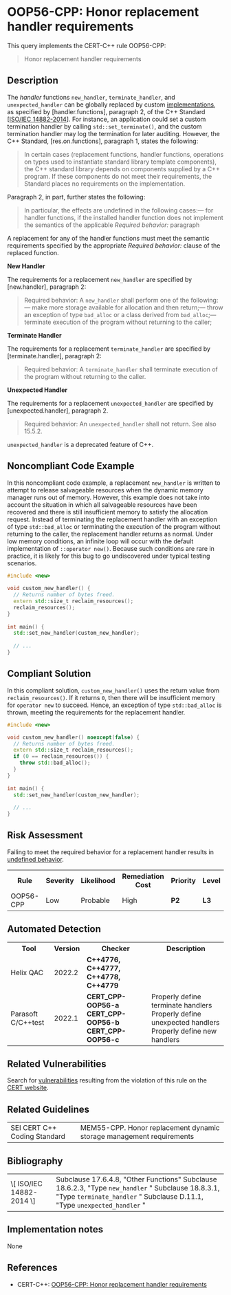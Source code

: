 # OOP56-CPP: Honor replacement handler requirements

This query implements the CERT-C++ rule OOP56-CPP:

> Honor replacement handler requirements


## Description

The *handler* functions `new_handler`, `terminate_handler`, and `unexpected_handler` can be globally replaced by custom [implementations](https://wiki.sei.cmu.edu/confluence/display/cplusplus/BB.+Definitions#BB.Definitions-implementation), as specified by \[handler.functions\], paragraph 2, of the C++ Standard \[[ISO/IEC 14882-2014](https://wiki.sei.cmu.edu/confluence/display/cplusplus/AA.+Bibliography#AA.Bibliography-ISO%2FIEC14882-2014)\]. For instance, an application could set a custom termination handler by calling `std::set_terminate()`, and the custom termination handler may log the termination for later auditing. However, the C++ Standard, \[res.on.functions\], paragraph 1, states the following:

> In certain cases (replacement functions, handler functions, operations on types used to instantiate standard library template components), the C++ standard library depends on components supplied by a C++ program. If these components do not meet their requirements, the Standard places no requirements on the implementation.


Paragraph 2, in part, further states the following:

> In particular, the effects are undefined in the following cases:— for handler functions, if the installed handler function does not implement the semantics of the applicable *Required behavior:* paragraph


A replacement for any of the handler functions must meet the semantic requirements specified by the appropriate *Required behavior:* clause of the replaced function.

**New Handler**

The requirements for a replacement `new_handler` are specified by \[new.handler\], paragraph 2:

> Required behavior: A `new_handler` shall perform one of the following:— make more storage available for allocation and then return;— throw an exception of type `bad_alloc` or a class derived from `bad_alloc`;— terminate execution of the program without returning to the caller;


**Terminate Handler**

The requirements for a replacement `terminate_handler` are specified by \[terminate.handler\], paragraph 2:

> Required behavior: A `terminate_handler` shall terminate execution of the program without returning to the caller.


**Unexpected Handler**

The requirements for a replacement `unexpected_handler` are specified by \[unexpected.handler\], paragraph 2.

> Required behavior: An `unexpected_handler` shall not return. See also 15.5.2.


`unexpected_handler` is a deprecated feature of C++.

## Noncompliant Code Example

In this noncompliant code example, a replacement `new_handler` is written to attempt to release salvageable resources when the dynamic memory manager runs out of memory. However, this example does not take into account the situation in which all salvageable resources have been recovered and there is still insufficient memory to satisfy the allocation request. Instead of terminating the replacement handler with an exception of type `std::bad_alloc` or terminating the execution of the program without returning to the caller, the replacement handler returns as normal. Under low memory conditions, an infinite loop will occur with the default implementation of `::operator new()`. Because such conditions are rare in practice, it is likely for this bug to go undiscovered under typical testing scenarios.

```cpp
#include <new>
 
void custom_new_handler() {
  // Returns number of bytes freed.
  extern std::size_t reclaim_resources();
  reclaim_resources();
}
 
int main() {
  std::set_new_handler(custom_new_handler);
 
  // ...
}
```

## Compliant Solution

In this compliant solution, `custom_new_handler()` uses the return value from `reclaim_resources()`. If it returns `0`, then there will be insufficient memory for `operator new` to succeed. Hence, an exception of type `std::bad_alloc` is thrown, meeting the requirements for the replacement handler.

```cpp
#include <new>

void custom_new_handler() noexcept(false) {
  // Returns number of bytes freed.
  extern std::size_t reclaim_resources();
  if (0 == reclaim_resources()) {
    throw std::bad_alloc();
  }
}
 
int main() {
  std::set_new_handler(custom_new_handler);
 
  // ...
}
```

## Risk Assessment

Failing to meet the required behavior for a replacement handler results in [undefined behavior](https://wiki.sei.cmu.edu/confluence/display/cplusplus/BB.+Definitions#BB.Definitions-undefinedbehavior).

<table> <tbody> <tr> <th> Rule </th> <th> Severity </th> <th> Likelihood </th> <th> Remediation Cost </th> <th> Priority </th> <th> Level </th> </tr> <tr> <td> OOP56-CPP </td> <td> Low </td> <td> Probable </td> <td> High </td> <td> <strong>P2</strong> </td> <td> <strong>L3</strong> </td> </tr> </tbody> </table>


## Automated Detection

<table> <tbody> <tr> <th> Tool </th> <th> Version </th> <th> Checker </th> <th> Description </th> </tr> <tr> <td> <a> Helix QAC </a> </td> <td> 2022.2 </td> <td> <strong>C++4776, C++4777, C++4778, C++4779</strong> </td> <td> </td> </tr> <tr> <td> <a> Parasoft C/C++test </a> </td> <td> 2022.1 </td> <td> <strong>CERT_CPP-OOP56-a</strong> <strong>CERT_CPP-OOP56-b</strong> <strong>CERT_CPP-OOP56-c</strong> </td> <td> Properly define terminate handlers Properly define unexpected handlers Properly define new handlers </td> </tr> </tbody> </table>


## Related Vulnerabilities

Search for [vulnerabilities](https://wiki.sei.cmu.edu/confluence/display/cplusplus/BB.+Definitions#BB.Definitions-vulnerabi) resulting from the violation of this rule on the [CERT website](https://www.kb.cert.org/vulnotes/bymetric?searchview&query=FIELD+KEYWORDS+contains+OOP56-CPP).

## Related Guidelines

<table> <tbody> <tr> <td> <a> SEI CERT C++ Coding Standard </a> </td> <td> <a> MEM55-CPP. Honor replacement dynamic storage management requirements </a> </td> </tr> </tbody> </table>


## Bibliography

<table> <tbody> <tr> <td> \[ <a> ISO/IEC 14882-2014 </a> \] </td> <td> Subclause 17.6.4.8, "Other Functions" Subclause 18.6.2.3, "Type <code>new_handler</code> " Subclause 18.8.3.1, "Type <code>terminate_handler</code> " Subclause D.11.1, "Type <code>unexpected_handler</code> " </td> </tr> </tbody> </table>


## Implementation notes

None

## References

* CERT-C++: [OOP56-CPP: Honor replacement handler requirements](https://wiki.sei.cmu.edu/confluence/pages/viewpage.action?pageId=88046682)
